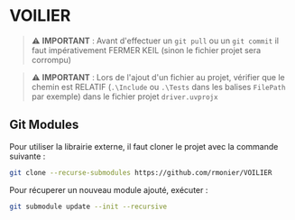 # VOILIER

> :warning: **IMPORTANT** : Avant d'effectuer un `git pull` ou un `git commit` il faut impérativement FERMER KEIL (sinon le fichier projet sera corrompu)

> :warning: **IMPORTANT** : Lors de l'ajout d'un fichier au projet, vérifier que le chemin est RELATIF (`.\Include` ou `.\Tests` dans les balises `FilePath` par exemple) dans le fichier projet `driver.uvprojx`

## Git Modules

Pour utiliser la librairie externe, il faut cloner le projet avec la commande suivante :
```sh
git clone --recurse-submodules https://github.com/rmonier/VOILIER
```

Pour récuperer un nouveau module ajouté, exécuter :
```sh
git submodule update --init --recursive
```
